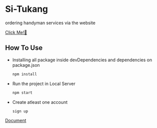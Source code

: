 # Si-Tukang
ordering handyman services via the website

[Click Me!👋](https://HUDUMATECH.herokuapp.com/)

## How To Use
* Installing all package inside devDependencies and dependencies on package.json

   ```sh
   npm install
   ```
* Run the project in Local Server

   ```sh
   npm start
   ```
* Create atleast one account

   ```sh
   sign up
   ```

[Document](https://drive.google.com/drive/folders/1UqCgTCnuZ6hJ_xvNElCU6cofMAOv1ixm?usp=sharing)
